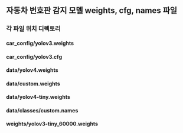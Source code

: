 ## 자동차 번호판 감지 모델 weights, cfg, names 파일


### 각 파일 위치 디렉토리
#### car_config/yolov3.weights
#### car_config/yolov3.cfg
#### data/yolov4.weights
#### data/custom.weights
#### data/yolov4-tiny.weights
#### data/classes/custom.names
#### weights/yolov3-tiny_60000.weights
